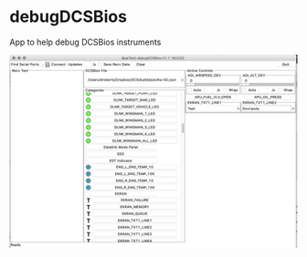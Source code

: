 # debugDCSBios
App to help debug DCSBios instruments


![App Screenshot](https://raw.githubusercontent.com/tldBear/dcsBiosDebug/master/manual/appScreenshot.png)
